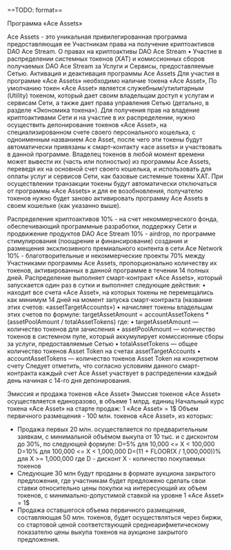 ==TODO: format==

Программа «Ace Assets»

Ace Assets  - это уникальная привилегированная программа предоставляющая ее Участникам права на получение криптоактивов DAO Ace Stream.
О правах на криптоактивы DAO Ace Stream
    • Участие в распределении системных токенов (XAT) и комиссионных сборов получаемых DAO Ace Stream за Услуги и Сервисы, предоставляемые Сетью.
Активация и деактивация программы Ace Assets
Для участия в программе «Ace Assets» необходимо наличие токена «Ace Asset»,
По умолчанию токен «Ace Asset» является служебным/утилитарным (Utility) токеном, который дает своим владельцам доступ к услугам и сервисам Сети, а также дает права управления Сетью (детально, в разделе «Экономика токена»).
Для получения прав на владение криптоактивами Сети и на участие в их распределении, нужно осуществить депонирование токенов «Ace Asset», на специализированном счете своего персонального кошелька, с одноименным названием Ace Asset, после чего эти токены будут автоматически привязаны к смарт-контакту «ace assets» и участвовать в данной программе.
Владелец токенов в любой момент времени может вывести их (часть или полностью) из программы Ace Assets, переведя их на основной счет своего кошелька, и использовать для оплаты услуг и сервисов Сети, как базовые системные токены XAT.
При осуществлении транзакции токены будут автоматически отключаться от программы «Ace Assets» и для ее возобновления, получателю токенов нужно будет заново активировать программу Ace Assets в своем кошельке (как указанно выше).

Распределение криптоактивов
10% - на счет некоммерческого фонда, обеспечивающий программные разработки, поддержку Сети и продвижение продуктов DAO Ace Stream
10% - airdrop, по программе стимулирования (поощрение и финансирование) создания и размещения эксклюзивного премиального контента в сети Ace Network
10% - благотворительные и некоммерческие проекты
70% между Участниками программы Ace Assets, пропорционально количеству их токенов, активированных в данной программе в течении 14 полных дней.
Распределение выполняет смарт-контракт «Ace Assets», который запускается один раз в сутки и выполняет следующие действия:
    • находит все счета «Ace Asset», на которых токены не перемещались как минимум 14 дней на момент запуска смарт-контракта (название этих счетов: «assetTargetAccounts»)
    • начисляет токены владельцам этих счетов по формуле:
targetAssetAmount = accountAssetTokens * (assetPoolAmount / totalAssetTokens)
где:
    • targetAssetAmount — количество токенов для зачисления
    • assetPoolAmount — количество токенов в системном пуле, который аккумулирует комиссионные сборы за услуги, предоставляемые Сетью
    • totalAssetTokens — общее количество токенов Asset Token на счетах assetTargetAccounts
    • accountAssetTokens — количество токенов Asset Token на конкретном счету
Следует отметить, что согласно условиям данного смарт-контракта каждый счет Ace Asset участвует в распределении каждый день начиная с 14-го дня депонирования.

Эмиссия и продажа токенов «Ace Asset»
Эмиссия токенов «Ace Asset» осуществляется единоразово, в объеме 1 млрд. единиц
Начальный курс токена «Ace Asset» на старте продаж: 1 «Ace Asset»  = 1$
Объем первичного размещения - 100 млн. токенов «Ace Asset», из которых:
-  Продажа первых 20 млн. осуществляется по предварительным заявкам, с минимальной объёмом выкупа от 10 тыс. и с дисконтом до 30%, по следующей формуле:
D=5%  для 10,000 <= X < 100,000
D=10% для 100,000 <= X < 1,000,000
D=(11 + FLOOR(X / 1,000,000))% для X >= 1,000,000
где
D - дисконт
X - количество покупаемых токенов
- Следующие 30 млн будут проданы в формате аукциона закрытого предложения, где участникам будет предложено сделать свои ставки относительно цены покупки на интересующий их объем токенов, с минимально-допустимой ставкой на уровне 1 «Ace Asset»  = 1$
-  Продажа оставшегося объема первичного размещения, составляющая 50 млн. токенов, будет осуществляться через биржи, со стартовой ценой соответствующей среднеарифметическому показателю цены выкупа токенов на аукционе закрытого предложения.
